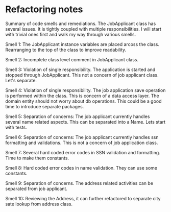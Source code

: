 # Refactoring notes

Summary of code smells and remediations. The JobApplicant class has several issues. It is tightly coupled with multiple responsibilities. I will start with trivial ones first and walk my way through various smells.

Smell 1: The JobApplicant instance variables are placed arcoss the class. Rearranging to the top of the class to improve readability.

Smell 2: Incomplete class level comment in JobApplicant class.

Smell 3: Violation of single responsibility. The application is started and stopped through JobApplicant. This not a concern of job applicant class. Let's separate.

Smell 4: Violation of single responsibility. The job application save operation is performed within the class. This is concern of a data access layer. The domain entity should not worry about db operations. This could be a good time to introduce separate packages.

Smell 5: Separation of concerns: The job applicant currently handles several name related aspects. This can be separated into a Name. Lets start with tests.

Smell 6: Separation of concerns: The job applicant currently handles ssn formatting and validations. This is not a concern of job application class.

Smell 7: Several hard coded error codes in SSN validation and formatting. Time to make them constants.

Smell 8: Hard coded error codes in name validation. They can use some constants.

Smell 9: Separation of concerns. The address related activities can be separated from job applicant.

Smell 10: Reviewing the Address, it can further refactored to separate city sate lookup from address class.
